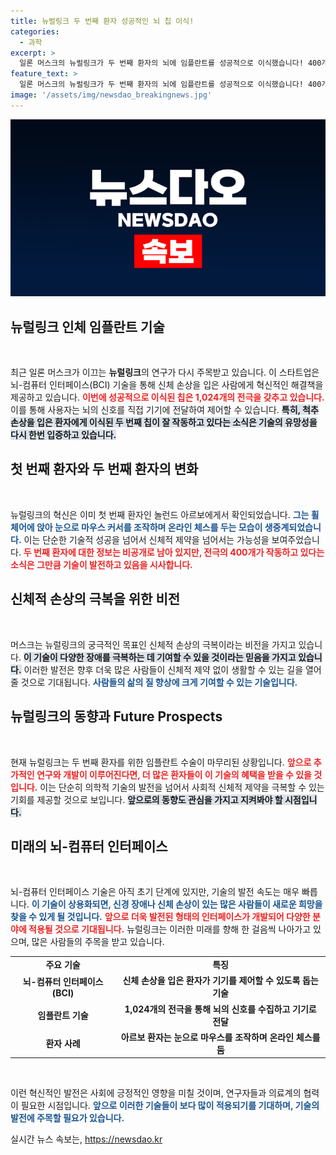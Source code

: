 ```yaml
---
title: 뉴럴링크 두 번째 환자 성공적인 뇌 칩 이식!
categories:
  - 과학
excerpt: >
  일론 머스크의 뉴럴링크가 두 번째 환자의 뇌에 임플란트를 성공적으로 이식했습니다! 400개 전극이 작동 중이라는 이 혁신적인 기술은 마비 환자에게 기기 제어의 가능성을 열어갑니다. 클릭해서 더 알아보세요!
feature_text: >
  일론 머스크의 뉴럴링크가 두 번째 환자의 뇌에 임플란트를 성공적으로 이식했습니다! 400개 전극이 작동 중이라는 이 혁신적인 기술은 마비 환자에게 기기 제어의 가능성을 열어갑니다. 클릭해서 더 알아보세요!
image: '/assets/img/newsdao_breakingnews.jpg'
---
```


<p><img src="/assets/img/newsdao_breakingnews.jpg" alt="koreaapp 속보" /></p>

<h2 data-ke-size="size26">뉴럴링크 인체 임플란트 기술</h2>

<p data-ke-size="size16">&nbsp;</p>

<p>최근 일론 머스크가 이끄는 <b>뉴럴링크</b>의 연구가 다시 주목받고 있습니다. 이 스타트업은 뇌-컴퓨터 인터페이스(BCI) 기술을 통해 신체 손상을 입은 사람에게 혁신적인 해결책을 제공하고 있습니다. <b><span style="color: #ee2323;">이번에 성공적으로 이식된 칩은 1,024개의 전극을 갖추고 있습니다.</span></b> 이를 통해 사용자는 뇌의 신호를 직접 기기에 전달하여 제어할 수 있습니다. <b><span style="background-color: #21538527;">특히, 척추 손상을 입은 환자에게 이식된 두 번째 칩이 잘 작동하고 있다는 소식은 기술의 유망성을 다시 한번 입증하고 있습니다.</span></b> </p>

<h2 data-ke-size="size26">첫 번째 환자와 두 번째 환자의 변화</h2>

<p data-ke-size="size16">&nbsp;</p>

<p>뉴럴링크의 혁신은 이미 첫 번째 환자인 놀런드 아르보에게서 확인되었습니다. <b><span style="color: #1a5490;">그는 휠체어에 앉아 눈으로 마우스 커서를 조작하며 온라인 체스를 두는 모습이 생중계되었습니다.</span></b> 이는 단순한 기술적 성공을 넘어서 신체적 제약을 넘어서는 가능성을 보여주었습니다. <b><span style="color: #ee2323;">두 번째 환자에 대한 정보는 비공개로 남아 있지만, 전극의 400개가 작동하고 있다는 소식은 그만큼 기술이 발전하고 있음을 시사합니다.</span></b></p>

<h2 data-ke-size="size26">신체적 손상의 극복을 위한 비전</h2>

<p data-ke-size="size16">&nbsp;</p>

<p>머스크는 뉴럴링크의 궁극적인 목표인 신체적 손상의 극복이라는 비전을 가지고 있습니다. <b><span style="background-color: #21538527;">이 기술이 다양한 장애를 극복하는 데 기여할 수 있을 것이라는 믿음을 가지고 있습니다.</span></b> 이러한 발전은 향후 더욱 많은 사람들이 신체적 제약 없이 생활할 수 있는 길을 열어줄 것으로 기대됩니다. <b><span style="color: #1a5490;">사람들의 삶의 질 향상에 크게 기여할 수 있는 기술입니다.</span></b></p>

<h2 data-ke-size="size26">뉴럴링크의 동향과 Future Prospects</h2>

<p data-ke-size="size16">&nbsp;</p>

<p>현재 뉴럴링크는 두 번째 환자를 위한 임플란트 수술이 마무리된 상황입니다. <b><span style="color: #ee2323;">앞으로 추가적인 연구와 개발이 이루어진다면, 더 많은 환자들이 이 기술의 혜택을 받을 수 있을 것입니다.</span></b> 이는 단순히 의학적 기술의 발전을 넘어서 사회적 신체적 제약을 극복할 수 있는 기회를 제공할 것으로 보입니다. <b><span style="background-color: #21538527;">앞으로의 동향도 관심을 가지고 지켜봐야 할 시점입니다.</span></b> </p>

<h2 data-ke-size="size26">미래의 뇌-컴퓨터 인터페이스</h2>

<p data-ke-size="size16">&nbsp;</p>

<p>뇌-컴퓨터 인터페이스 기술은 아직 초기 단계에 있지만, 기술의 발전 속도는 매우 빠릅니다. <b><span style="color: #1a5490;">이 기술이 상용화되면, 신경 장애나 신체 손상이 있는 많은 사람들이 새로운 희망을 찾을 수 있게 될 것입니다.</span></b> <b><span style="color: #ee2323;">앞으로 더욱 발전된 형태의 인터페이스가 개발되어 다양한 분야에 적용될 것으로 기대됩니다.</span></b> 뉴럴링크는 이러한 미래를 향해 한 걸음씩 나아가고 있으며, 많은 사람들의 주목을 받고 있습니다.</p>

<table>
<tr>
<td style="text-align: center; height: 17px;"><b>주요 기술</b></td>
<td style="text-align: center; height: 17px;"><b>특징</b></td>
</tr>
<tr>
<td style="text-align: center; height: 17px;"><b>뇌-컴퓨터 인터페이스(BCI)</b></td>
<td style="text-align: center; height: 17px;"><b>신체 손상을 입은 환자가 기기를 제어할 수 있도록 돕는 기술</b></td>
</tr>
<tr>
<td style="text-align: center; height: 17px;"><b>임플란트 기술</b></td>
<td style="text-align: center; height: 17px;"><b>1,024개의 전극을 통해 뇌의 신호를 수집하고 기기로 전달</b></td>
</tr>
<tr>
<td style="text-align: center; height: 17px;"><b>환자 사례</b></td>
<td style="text-align: center; height: 17px;"><b>아르보 환자는 눈으로 마우스를 조작하며 온라인 체스를 둠</b></td>
</tr>
</table>

<p data-ke-size="size16">&nbsp;</p>

<p>이런 혁신적인 발전은 사회에 긍정적인 영향을 미칠 것이며, 연구자들과 의료계의 협력이 필요한 시점입니다. <b><span style="color: #1a5490;">앞으로 이러한 기술들이 보다 많이 적용되기를 기대하며, 기술의 발전에 주목할 필요가 있습니다.</span></b> </p>
실시간 뉴스 속보는, <a href="https://newsdao.kr" rel="dofollow">https://newsdao.kr</a>


